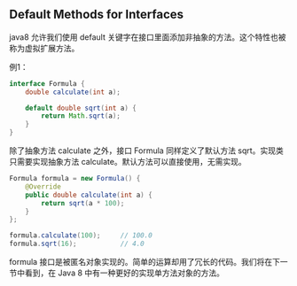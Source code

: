 ## Default Methods for Interfaces

java8 允许我们使用 default 关键字在接口里面添加非抽象的方法。这个特性也被称为虚拟扩展方法。

例1：

```java
interface Formula {
    double calculate(int a);

    default double sqrt(int a) {
        return Math.sqrt(a);
    }
}
```

除了抽象方法 calculate 之外，接口 Formula 同样定义了默认方法 sqrt。实现类只需要实现抽象方法 calculate。默认方法可以直接使用，无需实现。

```java
Formula formula = new Formula() {
    @Override
    public double calculate(int a) {
        return sqrt(a * 100);
    }
};

formula.calculate(100);     // 100.0
formula.sqrt(16);           // 4.0
```

formula 接口是被匿名对象实现的。简单的运算却用了冗长的代码。我们将在下一节中看到，在 Java 8 中有一种更好的实现单方法对象的方法。
